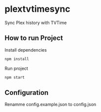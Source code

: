 # plextvtimesync
Sync Plex history with TVTime
## How to run Project
Install dependencies
```bash
npm install
```
Run project
```bash
npm start
```
## Configuration
Renamme config.example.json to config.json